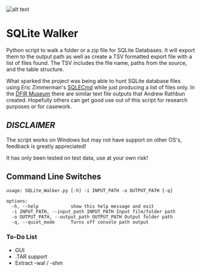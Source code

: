 ![alt text](https://github.com/stark4n6/SQLite-Walker/blob/main/SQLiteWalker.png)

# SQLite Walker
Python script to walk a folder or a zip file for SQLite Databases. It will export them to the output path as well as create a TSV formatted export file with a list of files found. The TSV includes the file name, paths from the source, and the table structure.

What sparked the project was being able to hunt SQLite database files using Eric Zimmerman's [SQLECmd](https://github.com/EricZimmerman/SQLECmd/tree/master/SQLECmd) while just producing a list of files only. In the [DFIR Museum](https://github.com/AndrewRathbun/DFIRArtifactMuseum/tree/main/Android) there are similar text file outputs that Andrew Rathbun created. Hopefully others can get good use out of this script for research purposes or for casework.

## ***DISCLAIMER*** 
The script works on Windows but may not have support on other OS's, feedback is greatly appreciated!

It has only been tested on test data, use at your own risk!

## Command Line Switches
```
usage: SQLite_Walker.py [-h] -i INPUT_PATH -o OUTPUT_PATH [-q]

options:
  -h, --help            show this help message and exit  
  -i INPUT_PATH, --input_path INPUT_PATH Input file/folder path  
  -o OUTPUT_PATH, --output_path OUTPUT_PATH Output folder path  
  -q, --quiet_mode      Turns off console path output  
```

### To-Do List
- GUI
- .TAR support
- Extract -wal / -shm
